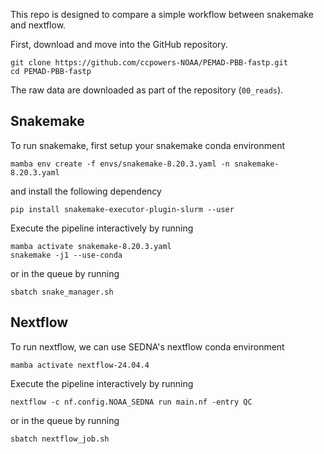 This repo is designed to compare a simple workflow
between snakemake and nextflow.

First, download and move into the GitHub repository.

```
git clone https://github.com/ccpowers-NOAA/PEMAD-PBB-fastp.git
cd PEMAD-PBB-fastp
```

The raw data are downloaded as part of the repository (`00_reads`).

## Snakemake 

To run snakemake, first setup your snakemake
conda environment

`mamba env create -f envs/snakemake-8.20.3.yaml -n snakemake-8.20.3.yaml`

and install the following dependency

`pip install snakemake-executor-plugin-slurm --user`

Execute the pipeline interactively by running
```
mamba activate snakemake-8.20.3.yaml
snakemake -j1 --use-conda
```

or in the queue by running

`sbatch snake_manager.sh`

## Nextflow

To run nextflow, we can use SEDNA's nextflow
conda environment

`mamba activate nextflow-24.04.4`

Execute the pipeline interactively by running

`nextflow -c nf.config.NOAA_SEDNA run main.nf -entry QC`

or in the queue by running

`sbatch nextflow_job.sh`
